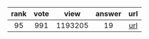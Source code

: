 
| rank | vote | view | answer | url |
|:-:|:-:|:-:|:-:|:-:|
|95|991|1193205|19| [url](http://stackoverflow.com/questions/9942594/unicodeencodeerror-ascii-codec-cant-encode-character-u-xa0-in-position-20) |
